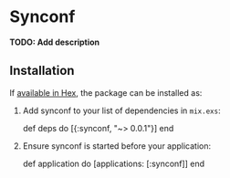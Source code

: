 # Synconf

**TODO: Add description**

## Installation

If [available in Hex](https://hex.pm/docs/publish), the package can be installed as:

  1. Add synconf to your list of dependencies in `mix.exs`:

        def deps do
          [{:synconf, "~> 0.0.1"}]
        end

  2. Ensure synconf is started before your application:

        def application do
          [applications: [:synconf]]
        end

